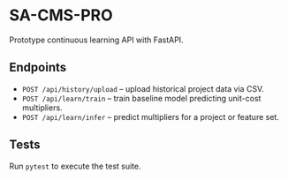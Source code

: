 # SA-CMS-PRO

Prototype continuous learning API with FastAPI.

## Endpoints
- `POST /api/history/upload` – upload historical project data via CSV.
- `POST /api/learn/train` – train baseline model predicting unit-cost multipliers.
- `POST /api/learn/infer` – predict multipliers for a project or feature set.

## Tests
Run `pytest` to execute the test suite.
